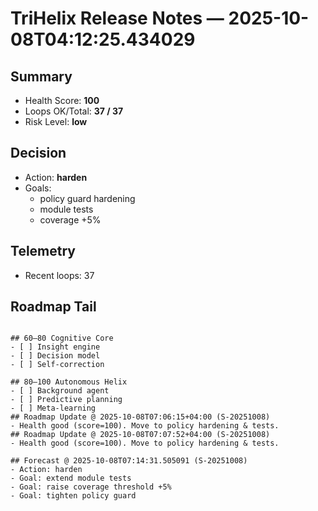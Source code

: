 # TriHelix Release Notes — 2025-10-08T04:12:25.434029

## Summary
- Health Score: **100**
- Loops OK/Total: **37 / 37**
- Risk Level: **low**

## Decision
- Action: **harden**
- Goals:
  - policy guard hardening
  - module tests
  - coverage +5%

## Telemetry
- Recent loops: 37

## Roadmap Tail
```

## 60–80 Cognitive Core
- [ ] Insight engine
- [ ] Decision model
- [ ] Self‑correction

## 80–100 Autonomous Helix
- [ ] Background agent
- [ ] Predictive planning
- [ ] Meta‑learning
## Roadmap Update @ 2025-10-08T07:06:15+04:00 (S-20251008)
- Health good (score=100). Move to policy hardening & tests.
## Roadmap Update @ 2025-10-08T07:07:52+04:00 (S-20251008)
- Health good (score=100). Move to policy hardening & tests.

## Forecast @ 2025-10-08T07:14:31.505091 (S-20251008)
- Action: harden
- Goal: extend module tests
- Goal: raise coverage threshold +5%
- Goal: tighten policy guard
```
